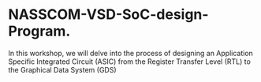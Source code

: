 # NASSCOM-VSD-SoC-design-Program.
In this workshop, we will delve into the process of designing an Application Specific Integrated Circuit (ASIC) from the Register Transfer Level (RTL) to the Graphical Data System (GDS)
